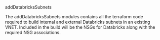 addDatabricksSubnets

The addDatabricksSubnets modules contains all the terraform code required to build internal and external Databricks subnets in an existing VNET. Included in the build will be the NSGs for Databricks along with the required NSG associations. 
